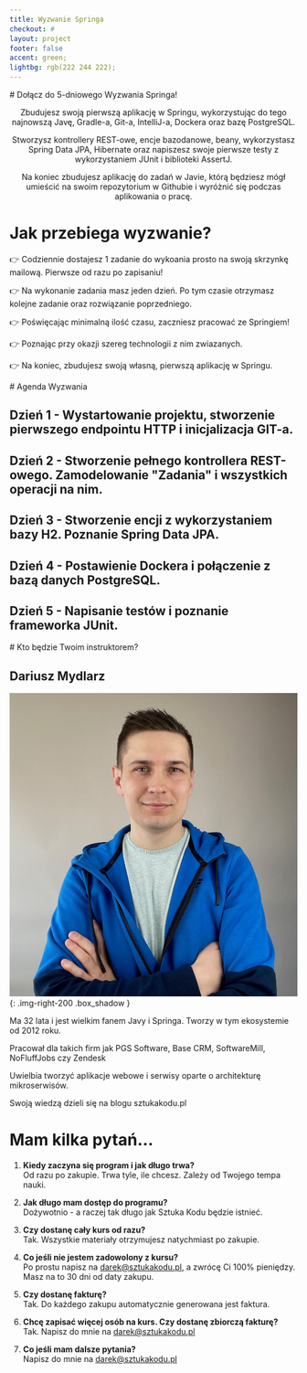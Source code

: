 ```yaml
---
title: Wyzwanie Springa
checkout: #
layout: project
footer: false
accent: green;
lightbg: rgb(222 244 222);
---
```


<div class="full-width" markdown="1" style="background: {{page.lightbg}}">
<div class="project-content" markdown="1">
# Dołącz do 5-dniowego <span style="color: {{page.accent}}">Wyzwania Springa</span>!

<div style="text-align: center; margin-top: 1em" markdown="1">
Zbudujesz swoją pierwszą aplikację w Springu, wykorzystując do tego najnowszą Javę, Gradle-a, Git-a, IntelliJ-a, Dockera oraz bazę PostgreSQL.

Stworzysz kontrollery REST-owe, encje bazodanowe, beany, wykorzystasz Spring Data JPA, Hibernate oraz napiszesz swoje pierwsze testy z wykorzystaniem JUnit i biblioteki AssertJ.

Na koniec zbudujesz aplikację do zadań w Javie, którą będziesz mógł umieścić na swoim repozytorium w Githubie i wyróżnić się podczas aplikowania o pracę.
</div>

</div>
</div>

# Jak przebiega wyzwanie?

👉 Codziennie dostajesz 1 zadanie do wykoania prosto na swoją skrzynkę mailową. Pierwsze od razu po zapisaniu!

👉 Na wykonanie zadania masz jeden dzień. Po tym czasie otrzymasz kolejne zadanie oraz rozwiązanie poprzedniego.

👉 Poświęcając minimalną ilość czasu, zaczniesz pracować ze Springiem!

👉 Poznając przy okazji szereg technologii z nim zwiazanych.

👉 Na koniec, zbudujesz swoją własną, pierwszą aplikację w Springu.


<div class="full-width dark">
<div class="project-content" markdown="1">
# Agenda Wyzwania

## Dzień 1 - Wystartowanie projektu, stworzenie pierwszego endpointu HTTP i inicjalizacja GIT-a.

## Dzień 2 - Stworzenie pełnego kontrollera REST-owego. Zamodelowanie "Zadania" i wszystkich operacji na nim.

## Dzień 3 - Stworzenie encji z wykorzystaniem bazy H2. Poznanie Spring Data JPA.

## Dzień 4 - Postawienie Dockera i połączenie z bazą danych PostgreSQL.

## Dzień 5 - Napisanie testów i poznanie frameworka JUnit.

</div>
</div>


<div class="full-width">
<div class="project-content" markdown="1">
# Kto będzie Twoim instruktorem?

## Dariusz Mydlarz

![darek](/images/darek-bluza.jpeg){: .img-right-200 .box_shadow }

Ma 32 lata i jest wielkim fanem Javy i Springa. Tworzy w tym ekosystemie od 2012 roku.

Pracował dla takich firm jak PGS Software, Base CRM, SoftwareMill, NoFluffJobs czy Zendesk

Uwielbia tworzyć aplikacje webowe i serwisy oparte o architekturę mikroserwisów. 

Swoją wiedzą dzieli się na blogu sztukakodu.pl

</div>
</div>


<div class="full-width" style="background: {{page.lightbg}}">
<div class="project-content" markdown="1">

# Mam kilka pytań...

1. **Kiedy zaczyna się program i jak długo trwa?**  
Od razu po zakupie. Trwa tyle, ile chcesz. Zależy od Twojego tempa nauki.

2. **Jak długo mam dostęp do programu?**  
Dożywotnio - a raczej tak długo jak Sztuka Kodu będzie istnieć.

3. **Czy dostanę cały kurs od razu?**  
Tak. Wszystkie materiały otrzymujesz natychmiast po zakupie.

4. **Co jeśli nie jestem zadowolony z kursu?**  
Po prostu napisz na darek@sztukakodu.pl, a zwrócę Ci 100% pieniędzy. Masz na to 30 dni od daty zakupu.

5. **Czy dostanę fakturę?**  
Tak. Do każdego zakupu automatycznie generowana jest faktura.

6. **Chcę zapisać więcej osób na kurs. Czy dostanę zbiorczą fakturę?**  
Tak. Napisz do mnie na darek@sztukakodu.pl

7. **Co jeśli mam dalsze pytania?**  
Napisz do mnie na darek@sztukakodu.pl

</div>
</div>